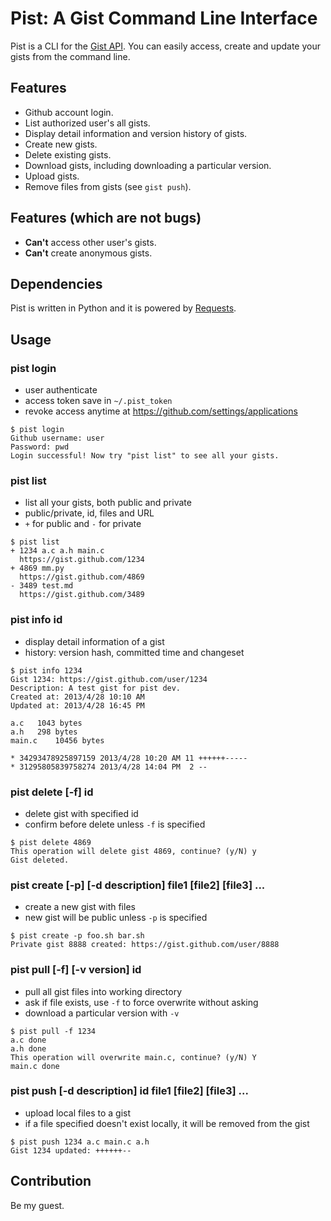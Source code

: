 # Pist: A Gist Command Line Interface

Pist is a CLI for the [Gist API](https://gits.github.com). You can easily
access, create and update your gists from the command line.

## Features

* Github account login.
* List authorized user's all gists.
* Display detail information and version history of gists.
* Create new gists.
* Delete existing gists.
* Download gists, including downloading a particular version.
* Upload gists.
* Remove files from gists (see `gist push`).

## Features (which are not bugs)

* **Can't** access other user's gists.
* **Can't** create anonymous gists.

## Dependencies

Pist is written in Python and it is powered by
[Requests](https://github.com/kennethreitz/requests).

## Usage

### pist login

* user authenticate
* access token save in `~/.pist_token`
* revoke access anytime at <https://github.com/settings/applications>

```
$ pist login
Github username: user
Password: pwd
Login successful! Now try "pist list" to see all your gists.
```

### pist list

* list all your gists, both public and private
* public/private, id, files and URL
* `+` for public and `-` for private

```
$ pist list
+ 1234 a.c a.h main.c
  https://gist.github.com/1234
+ 4869 mm.py
  https://gist.github.com/4869
- 3489 test.md
  https://gist.github.com/3489
```

### pist info id

* display detail information of a gist
* history: version hash, committed time and changeset

```
$ pist info 1234
Gist 1234: https://gist.github.com/user/1234
Description: A test gist for pist dev.
Created at: 2013/4/28 10:10 AM
Updated at: 2013/4/28 16:45 PM

a.c   1043 bytes
a.h   298 bytes
main.c    10456 bytes

* 34293478925897159 2013/4/28 10:20 AM 11 ++++++-----
* 31295805839758274 2013/4/28 14:04 PM  2 --
```

### pist delete [-f] id

* delete gist with specified id
* confirm before delete unless `-f` is specified

```
$ pist delete 4869
This operation will delete gist 4869, continue? (y/N) y
Gist deleted.
```

### pist create [-p] [-d description] file1 [file2] [file3] ...

* create a new gist with files
* new gist will be public unless `-p` is specified

```
$ pist create -p foo.sh bar.sh
Private gist 8888 created: https://gist.github.com/user/8888
```

### pist pull [-f] [-v version] id

* pull all gist files into working directory
* ask if file exists, use `-f` to force overwrite without asking
* download a particular version with `-v`

```
$ pist pull -f 1234
a.c done
a.h done
This operation will overwrite main.c, continue? (y/N) Y
main.c done
```

### pist push [-d description] id file1 [file2] [file3] ...

* upload local files to a gist
* if a file specified doesn't exist locally, it will be removed from the gist

```
$ pist push 1234 a.c main.c a.h
Gist 1234 updated: ++++++--
```

## Contribution

Be my guest.
